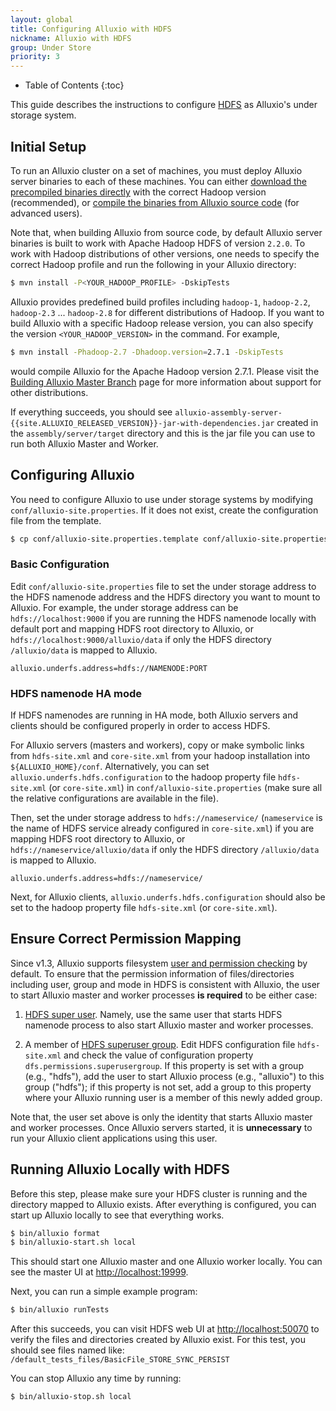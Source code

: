 ```yaml
---
layout: global
title: Configuring Alluxio with HDFS
nickname: Alluxio with HDFS
group: Under Store
priority: 3
---
```


* Table of Contents
{:toc}

This guide describes the instructions to configure
[HDFS](https://hadoop.apache.org/docs/stable/hadoop-project-dist/hadoop-hdfs/HdfsUserGuide.html)
as Alluxio's under storage system.

## Initial Setup

To run an Alluxio cluster on a set of machines, you must deploy Alluxio server binaries to each of
these machines. You can either
[download the precompiled binaries directly](http://www.alluxio.org/download)
with the correct Hadoop version (recommended), or
[compile the binaries from Alluxio source code](building-Alluxio-Master-Branch.html)
(for advanced users).

Note that, when building Alluxio from source code, by default Alluxio server binaries is built to
work with Apache Hadoop HDFS of version `2.2.0`. To work with Hadoop distributions of other
versions, one needs to specify  the correct Hadoop profile and run the following in your Alluxio
directory:

```bash
$ mvn install -P<YOUR_HADOOP_PROFILE> -DskipTests
```

Alluxio provides predefined build profiles including `hadoop-1`, `hadoop-2.2`, `hadoop-2.3` ...
`hadoop-2.8` for different distributions of Hadoop. If you want to build Alluxio with a specific
Hadoop release version, you can also specify the version `<YOUR_HADOOP_VERSION>` in the command.
For example,

```bash
$ mvn install -Phadoop-2.7 -Dhadoop.version=2.7.1 -DskipTests
```

would compile Alluxio for the Apache Hadoop version 2.7.1.
Please visit the
[Building Alluxio Master Branch](Building-Alluxio-Master-Branch.html#distro-support) page for more
information about support for other distributions.

If everything succeeds, you should see
`alluxio-assembly-server-{{site.ALLUXIO_RELEASED_VERSION}}-jar-with-dependencies.jar` created in
the `assembly/server/target` directory and this is the jar file you can use to run both Alluxio
Master and Worker.

## Configuring Alluxio

You need to configure Alluxio to use under storage systems by modifying
`conf/alluxio-site.properties`. If it does not exist, create the configuration file from the
template.

```bash
$ cp conf/alluxio-site.properties.template conf/alluxio-site.properties
```

### Basic Configuration

Edit `conf/alluxio-site.properties` file to set the under storage address to the HDFS namenode
address and the HDFS directory you want to mount to Alluxio. For example, the under storage address
can be `hdfs://localhost:9000` if you are running the HDFS namenode locally with default port and
mapping HDFS root directory to Alluxio, or `hdfs://localhost:9000/alluxio/data` if only the HDFS
directory `/alluxio/data` is mapped to Alluxio.

```
alluxio.underfs.address=hdfs://NAMENODE:PORT
```

### HDFS namenode HA mode

If HDFS namenodes are running in HA mode, both Alluxio servers and clients should be configured
properly in order to access HDFS.

For Alluxio servers (masters and workers), copy or make symbolic links from `hdfs-site.xml` and
`core-site.xml` from your hadoop installation into `${ALLUXIO_HOME}/conf`. Alternatively, you can
set `alluxio.underfs.hdfs.configuration` to the hadoop property file `hdfs-site.xml` (or
`core-site.xml`) in `conf/alluxio-site.properties` (make sure all the relative configurations are
available in the file).

Then, set the under storage address to `hdfs://nameservice/` (`nameservice` is the name of HDFS
service already configured in `core-site.xml`) if you are mapping HDFS root directory to Alluxio,
or `hdfs://nameservice/alluxio/data` if only the HDFS directory `/alluxio/data` is mapped to
Alluxio.

```
alluxio.underfs.address=hdfs://nameservice/
```
Next, for Alluxio clients, `alluxio.underfs.hdfs.configuration` should also be set to the hadoop
property file `hdfs-site.xml` (or `core-site.xml`).

## Ensure Correct Permission Mapping

Since v1.3, Alluxio supports filesystem [user and permission checking](Security.html) by default.
To ensure that the permission information of files/directories including user, group and mode in
HDFS is consistent with Alluxio, the user to start Alluxio master and worker processes
**is required** to be either case:

1. [HDFS super user](http://hadoop.apache.org/docs/r2.7.2/hadoop-project-dist/hadoop-hdfs/HdfsPermissionsGuide.html#The_Super-User).
Namely, use the same user that starts HDFS namenode process to also start Alluxio master and
worker processes.

2. A member of [HDFS superuser group](http://hadoop.apache.org/docs/r2.7.2/hadoop-project-dist/hadoop-hdfs/HdfsPermissionsGuide.html#Configuration_Parameters).
Edit HDFS configuration file `hdfs-site.xml` and check the value of configuration property
`dfs.permissions.superusergroup`. If this property is set with a group (e.g., "hdfs"), add the
user to start Alluxio process (e.g., "alluxio") to this group ("hdfs"); if this property is not
set, add a group to this property where your Alluxio running user is a member of this newly added
group.

Note that, the user set above is only the identity that starts Alluxio master and worker
processes. Once Alluxio servers started, it is **unnecessary** to run your Alluxio client
applications using this user.

## Running Alluxio Locally with HDFS

Before this step, please make sure your HDFS cluster is running and the directory mapped to Alluxio
exists. After everything is configured, you can start up Alluxio locally to see that everything
works.

```bash
$ bin/alluxio format
$ bin/alluxio-start.sh local
```

This should start one Alluxio master and one Alluxio worker locally. You can see the master UI at
[http://localhost:19999](http://localhost:19999).

Next, you can run a simple example program:

```bash
$ bin/alluxio runTests
```
After this succeeds, you can visit HDFS web UI at [http://localhost:50070](http://localhost:50070)
to verify the files and directories created by Alluxio exist. For this test, you should see
files named like: `/default_tests_files/BasicFile_STORE_SYNC_PERSIST`

You can stop Alluxio any time by running:

```bash
$ bin/alluxio-stop.sh local
```
